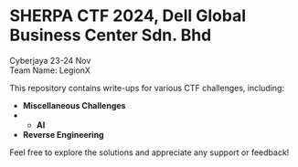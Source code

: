 # SHERPA CTF 2024, Dell Global Business Center Sdn. Bhd  
Cyberjaya 23-24 Nov  
Team Name: LegionX

This repository contains write-ups for various CTF challenges, including:

- **Miscellaneous Challenges**
- - **AI** 
- **Reverse Engineering**  
  
 

Feel free to explore the solutions and appreciate any support or feedback!

